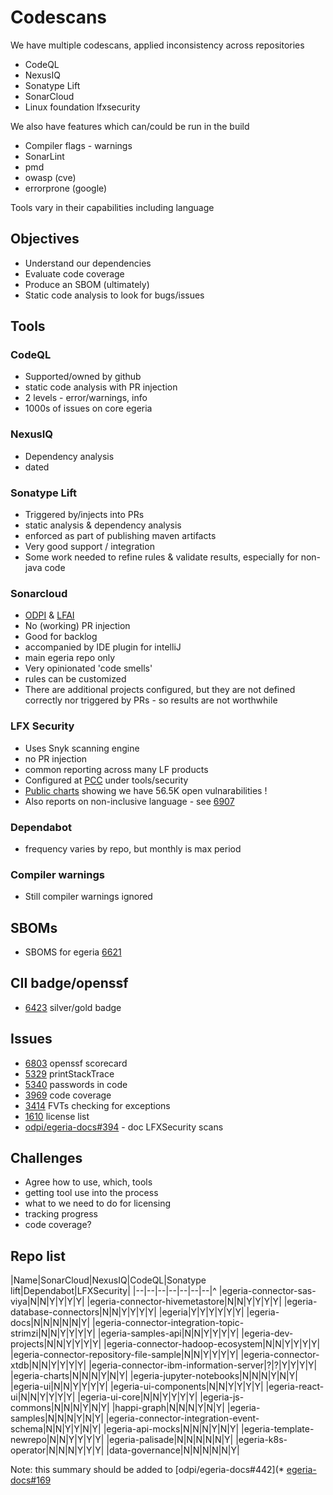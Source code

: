 # Codescans

We have multiple codescans, applied inconsistency across repositories

* CodeQL
* NexusIQ
* Sonatype Lift
* SonarCloud
* Linux foundation lfxsecurity

We also have features which can/could be run in the build

* Compiler flags - warnings
* SonarLint
* pmd
* owasp (cve)
* errorprone (google)

Tools vary in their capabilities including language

## Objectives

* Understand our dependencies
* Evaluate code coverage
* Produce an SBOM (ultimately)
* Static code analysis to look for bugs/issues

## Tools

### CodeQL

* Supported/owned by github
* static code analysis with PR injection
* 2 levels - error/warnings, info
* 1000s of issues on core egeria

### NexusIQ

* Dependency analysis
* dated

### Sonatype Lift

* Triggered by/injects into PRs
* static analysis & dependency analysis
* enforced as part of publishing maven artifacts
* Very good support / integration
* Some work needed to refine rules & validate results, especially for non-java code

### Sonarcloud

* [ODPI](https://sonarcloud.io/organizations/odpi/projects) & [LFAI](https://sonarcloud.io/organizations/odpi-github/projects)
* No (working) PR injection
* Good for backlog
* accompanied by IDE plugin for intelliJ
* main egeria repo only
* Very opinionated 'code smells'
* rules can be customized
* There are additional projects configured, but they are not defined correctly nor triggered by PRs - so results are not worthwhile

### LFX Security

* Uses Snyk scanning engine
* no PR injection
* common reporting across many LF products
* Configured at [PCC](https://projectadmin.lfx.linuxfoundation.org) under tools/security
* [Public charts](https://security.lfx.linuxfoundation.org/#/a0941000012Y73ZAAS/foundation-details?projectId=a092M00001IV4JtQAL&search=Egeria) showing we have 56.5K open vulnarabilities !
* Also reports on non-inclusive language - see [6907](https://github.com/odpi/egeria/issues/6907)

### Dependabot
* frequency varies by repo, but monthly is max period

### Compiler warnings
* Still compiler warnings ignored

## SBOMs

* SBOMS for egeria [6621](https://github.com/odpi/egeria/issues/6621)

## CII badge/openssf

* [6423](https://github.com/odpi/egeria/issues/6423) silver/gold badge

## Issues

* [6803](https://github.com/odpi/egeria/issues/6803) openssf scorecard
* [5329](https://github.com/odpi/egeria/issues/5329) printStackTrace
* [5340](https://github.com/odpi/egeria/issues/4340) passwords in code
* [3969](https://github.com/odpi/egeria/issues/3969) code coverage
* [3414](https://github.com/odpi/egeria/issues/3414) FVTs checking for exceptions
* [1610](https://github.com/odpi/egeria/issues/1610) license list
* [odpi/egeria-docs#394](https://github.com/odpi/egeria-docs/issues/394) - doc LFXSecurity scans



## Challenges

* Agree how to use, which, tools
* getting tool use into the process
* what to we need to do for licensing
* tracking progress
* code coverage?

## Repo list

|Name|SonarCloud|NexusIQ|CodeQL|Sonatype lift|Dependabot|LFXSecurity|
|--|--|--|--|--|--|--|^
|egeria-connector-sas-viya|N|N|Y|Y|Y|Y|
|egeria-connector-hivemetastore|N|N|Y|Y|Y|Y|
|egeria-database-connectors|N|N|Y|Y|Y|Y|
|egeria|Y|Y|Y|Y|Y|Y|
|egeria-docs|N|N|N|N|N|Y|
|egeria-connector-integration-topic-strimzi|N|N|Y|Y|Y|Y|
|egeria-samples-api|N|N|Y|Y|Y|Y|
|egeria-dev-projects|N|N|Y|Y|Y|Y|
|egeria-connector-hadoop-ecosystem|N|N|Y|Y|Y|Y|
|egeria-connector-repository-file-sample|N|N|Y|Y|Y|Y|
|egeria-connector-xtdb|N|N|Y|Y|Y|Y|
|egeria-connector-ibm-information-server|?|?|Y|Y|Y|Y|
|egeria-charts|N|N|N|Y|N|Y|
|egeria-jupyter-notebooks|N|N|N|Y|N|Y|
|egeria-ui|N|N|Y|Y|Y|Y|
|egeria-ui-components|N|N|Y|Y|Y|Y|
|egeria-react-ui|N|N|Y|Y|Y|Y|
|egeria-ui-core|N|N|Y|Y|Y|Y|
|egeria-js-commons|N|N|N|Y|N|Y|
|happi-graph|N|N|N|Y|N|Y|
|egeria-samples|N|N|N|Y|N|Y|
|egeria-connector-integration-event-schema|N|N|Y|Y|N|Y|
|egeria-api-mocks|N|N|N|Y|N|Y|
|egeria-template-newrepo|N|N|Y|Y|Y|Y|
|egeria-palisade|N|N|N|N|N|Y|
|egeria-k8s-operator|N|N|N|Y|Y|Y|
|data-governance|N|N|N|N|N|Y|

Note: this summary should be added to [odpi/egeria-docs#442](* [egeria-docs#169](https://github.com/odpi/egeria-docs/issues/42)
